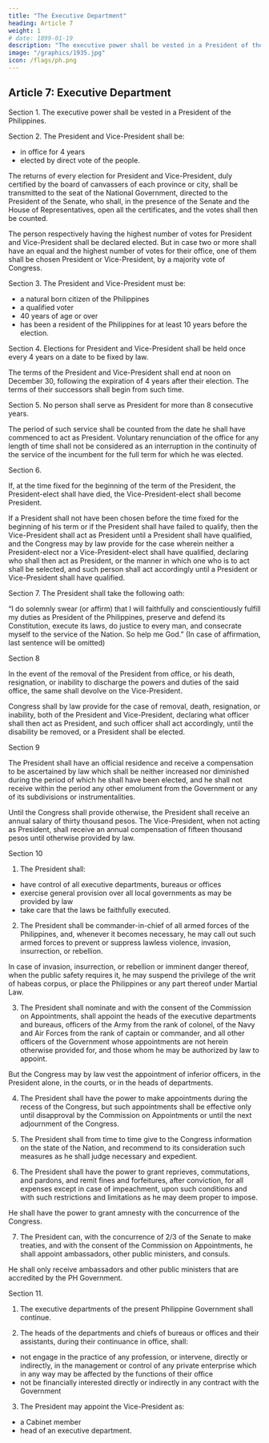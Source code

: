 ```yaml
---
title: "The Executive Department"
heading: Article 7
weight: 1
# date: 1899-01-19
description: "The executive power shall be vested in a President of the Philippines"
image: "/graphics/1935.jpg"
icon: /flags/ph.png
---
```



## Article 7: Executive Department

Section 1. The executive power shall be vested in a President of the Philippines.

Section 2. The President and Vice-President shall be:
- in office for 4 years
- elected by direct vote of the people.

The returns of every election for President and Vice-President, duly certified by the board of canvassers of each province or city, shall be transmitted to the seat of the National Government, directed to the President of the Senate, who shall, in the presence of the Senate and the House of Representatives, open all the certificates, and the votes shall then be counted. 

The person respectively having the highest number of votes for President and Vice-President shall be declared elected. But in case two or more shall have an equal and the highest number of votes for their office, one of them shall be chosen President or Vice-President, by a majority vote of Congress.

Section 3. The President and Vice-President must be:
- a natural born citizen of the Philippines
- a qualified voter
- 40 years of age or over
- has been a resident of the Philippines for at least 10 years before the election.

Section 4. Elections for President and Vice-President shall be held once every 4 years on a date to be fixed by law.

The terms of the President and Vice-President shall end at noon on December 30, following the expiration of 4 years after their election. The terms of their successors shall begin from such time.

Section 5. No person shall serve as President for more than 8 consecutive years. 

The period of such service shall be counted from the date he shall have commenced to act as President. Voluntary renunciation of the office for any length of time shall not be considered as an interruption in the continuity of the service of the incumbent for the full term for which he was elected.


Section 6. 

If, at the time fixed for the beginning of the term of the President, the President-elect shall have died, the Vice-President-elect shall become President. 

If a President shall not have been chosen before the time fixed for the beginning of his term or if the President shall have failed to qualify, then the Vice-President shall act as President until a President shall have qualified, and the Congress may by law provide for the case wherein neither a President-elect nor a Vice-President-elect shall have qualified, declaring who shall then act as President, or the manner in which one who is to act shall be selected, and such person shall act accordingly until a President or Vice-President shall have qualified.


Section 7. The President shall take the following oath:

“I do solemnly swear (or affirm) that I will faithfully and conscientiously fulfill my duties as President of the Philippines, preserve and defend its Constitution, execute its laws, do justice to every man, and consecrate myself to the service of the Nation. So help me God.” (In case of affirmation, last sentence will be omitted)

Section 8

In the event of the removal of the President from office, or his death, resignation, or inability to discharge the powers and duties of the said office, the same shall devolve on the Vice-President. 

Congress shall by law provide for the case of removal, death, resignation, or inability, both of the President and Vice-President, declaring what officer shall then act as President, and such officer shall act accordingly, until the disability be removed, or a President shall be elected.


Section 9

The President shall have an official residence and receive a compensation to be ascertained by law which shall be neither increased nor diminished during the period of which he shall have been elected, and he shall not receive within the period any other emolument from the Government or any of its subdivisions or instrumentalities. 

Until the Congress shall provide otherwise, the President shall receive an annual salary of thirty thousand pesos. The Vice-President, when not acting as President, shall receive an annual compensation of fifteen thousand pesos until otherwise provided by law.

Section 10

1. The President shall:
- have control of all executive departments, bureaus or offices
- exercise general provision over all local governments as may be provided by law
- take care that the laws be faithfully executed.


2. The President shall be commander-in-chief of all armed forces of the Philippines, and, whenever it becomes necessary, he may call out such armed forces to prevent or suppress lawless violence, invasion, insurrection, or rebellion. 

In case of invasion, insurrection, or rebellion or imminent danger thereof, when the public safety requires it, he may suspend the privilege of the writ of habeas corpus, or place the Philippines or any part thereof under Martial Law.

3. The President shall nominate and with the consent of the Commission on Appointments, shall appoint the heads of the executive departments and bureaus, officers of the Army from the rank of colonel, of the Navy and Air Forces from the rank of captain or commander, and all other officers of the Government whose appointments are not herein otherwise provided for, and those whom he may be authorized by law to appoint. 

But the Congress may by law vest the appointment of inferior officers, in the President alone, in the courts, or in the heads of departments.

4. The President shall have the power to make appointments during the recess of the Congress, but such appointments shall be effective only until disapproval by the Commission on Appointments or until the next adjournment of the Congress.

5. The President shall from time to time give to the Congress information on the state of the Nation, and recommend to its consideration such measures as he shall judge necessary and expedient.

6. The President shall have the power to grant reprieves, commutations, and pardons, and remit fines and forfeitures, after conviction, for all expenses except in case of impeachment, upon such conditions and with such restrictions and limitations as he may deem proper to impose. 

He shall have the power to grant amnesty with the concurrence of the Congress.


7. The President can, with the concurrence of 2/3 of the Senate to make treaties, and with the consent of the Commission on Appointments, he shall appoint ambassadors, other public ministers, and consuls. 

He shall only receive ambassadors and other public ministers that are accredited by the PH Government.


Section 11. 

1. The executive departments of the present Philippine Government shall continue<!--  as now authorized by law until the Congress shall provide otherwise -->.

2. The heads of the departments and chiefs of bureaus or offices and their assistants, during their continuance in office, shall:
- not engage in the practice of any profession, or intervene, directly or indirectly, in the management or control of any private enterprise which in any way may be affected by the functions of their office
- not be financially interested directly or indirectly in any contract with the Government<!-- , or any subdivision or instrumentality thereof. -->

3. The President may appoint the Vice-President as:
- a Cabinet member
- head of an executive department.
